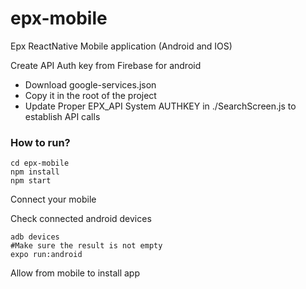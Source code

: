 # epx-mobile
Epx ReactNative Mobile application (Android and IOS)

Create API Auth key from Firebase for android
- Download google-services.json 
- Copy it in the root of the project
- Update Proper EPX_API System AUTHKEY in ./SearchScreen.js to establish API calls
### How to run?
```
cd epx-mobile
npm install
npm start
```
Connect your mobile

Check connected android devices
```
adb devices
#Make sure the result is not empty
expo run:android
```
Allow from mobile to install app


